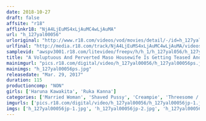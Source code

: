 ```yaml
---
date: 2018-10-27
draft: false
affsite: "r18"
afflinkr18: "NjA4LjEuMS4xLjAuMC4wLjAuMA"
url: "h_127yal00056"
urloriginal: "http://www.r18.com/videos/vod/movies/detail/-/id=h_127yal00056"
urlfinal: "http://media.r18.com/track/NjA4LjEuMS4xLjAuMC4wLjAuMA/videos/vod/movies/detail/-/id=h_127yal00056"
samplevid: "awspv3001.r18.com/litevideo/freepv/h/h_1/h_127yal056/h_127yal056_dmb_w.mp4"
title: "A Voluptuous And Perverted Maso Housewife Is Getting Teased And Toyed With By Dirty Old Men, Because She's No Longer Satisfied With Her Normal, Boring Husband"
mainimgurl: "pics.r18.com/digital/video/h_127yal00056/h_127yal00056ps.jpg"
mainimgs: "h_127yal00056ps.jpg"
releasedate: "Mar. 29, 2017"
duration: 115
productioncomp: "NON"
girls: ['Haruna Kawakita', 'Ruka Kanna']
categories: ['Married Woman', 'Shaved Pussy', 'Creampie', 'Threesome / Foursome', 'Big Vibrator', 'Hi-Def']
imgurls: ['pics.r18.com/digital/video/h_127yal00056/h_127yal00056jp-1.jpg', 'pics.r18.com/digital/video/h_127yal00056/h_127yal00056jp-2.jpg', 'pics.r18.com/digital/video/h_127yal00056/h_127yal00056jp-3.jpg', 'pics.r18.com/digital/video/h_127yal00056/h_127yal00056jp-4.jpg', 'pics.r18.com/digital/video/h_127yal00056/h_127yal00056jp-5.jpg', 'pics.r18.com/digital/video/h_127yal00056/h_127yal00056jp-6.jpg', 'pics.r18.com/digital/video/h_127yal00056/h_127yal00056jp-7.jpg', 'pics.r18.com/digital/video/h_127yal00056/h_127yal00056jp-8.jpg', 'pics.r18.com/digital/video/h_127yal00056/h_127yal00056jp-9.jpg', 'pics.r18.com/digital/video/h_127yal00056/h_127yal00056jp-10.jpg', 'pics.r18.com/digital/video/h_127yal00056/h_127yal00056jp-11.jpg', 'pics.r18.com/digital/video/h_127yal00056/h_127yal00056jp-12.jpg', 'pics.r18.com/digital/video/h_127yal00056/h_127yal00056jp-13.jpg', 'pics.r18.com/digital/video/h_127yal00056/h_127yal00056jp-14.jpg', 'pics.r18.com/digital/video/h_127yal00056/h_127yal00056jp-15.jpg', 'pics.r18.com/digital/video/h_127yal00056/h_127yal00056jp-16.jpg', 'pics.r18.com/digital/video/h_127yal00056/h_127yal00056jp-17.jpg', 'pics.r18.com/digital/video/h_127yal00056/h_127yal00056jp-18.jpg', 'pics.r18.com/digital/video/h_127yal00056/h_127yal00056jp-19.jpg', 'pics.r18.com/digital/video/h_127yal00056/h_127yal00056jp-20.jpg']
imgs: ['h_127yal00056jp-1.jpg', 'h_127yal00056jp-2.jpg', 'h_127yal00056jp-3.jpg', 'h_127yal00056jp-4.jpg', 'h_127yal00056jp-5.jpg', 'h_127yal00056jp-6.jpg', 'h_127yal00056jp-7.jpg', 'h_127yal00056jp-8.jpg', 'h_127yal00056jp-9.jpg', 'h_127yal00056jp-10.jpg', 'h_127yal00056jp-11.jpg', 'h_127yal00056jp-12.jpg', 'h_127yal00056jp-13.jpg', 'h_127yal00056jp-14.jpg', 'h_127yal00056jp-15.jpg', 'h_127yal00056jp-16.jpg', 'h_127yal00056jp-17.jpg', 'h_127yal00056jp-18.jpg', 'h_127yal00056jp-19.jpg', 'h_127yal00056jp-20.jpg']
---
```

